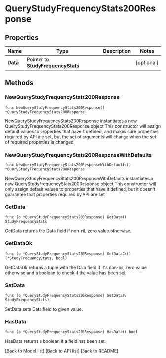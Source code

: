 # QueryStudyFrequencyStats200Response

## Properties

Name | Type | Description | Notes
------------ | ------------- | ------------- | -------------
**Data** | Pointer to [**StudyFrequencyStats**](StudyFrequencyStats.md) |  | [optional] 

## Methods

### NewQueryStudyFrequencyStats200Response

`func NewQueryStudyFrequencyStats200Response() *QueryStudyFrequencyStats200Response`

NewQueryStudyFrequencyStats200Response instantiates a new QueryStudyFrequencyStats200Response object
This constructor will assign default values to properties that have it defined,
and makes sure properties required by API are set, but the set of arguments
will change when the set of required properties is changed

### NewQueryStudyFrequencyStats200ResponseWithDefaults

`func NewQueryStudyFrequencyStats200ResponseWithDefaults() *QueryStudyFrequencyStats200Response`

NewQueryStudyFrequencyStats200ResponseWithDefaults instantiates a new QueryStudyFrequencyStats200Response object
This constructor will only assign default values to properties that have it defined,
but it doesn't guarantee that properties required by API are set

### GetData

`func (o *QueryStudyFrequencyStats200Response) GetData() StudyFrequencyStats`

GetData returns the Data field if non-nil, zero value otherwise.

### GetDataOk

`func (o *QueryStudyFrequencyStats200Response) GetDataOk() (*StudyFrequencyStats, bool)`

GetDataOk returns a tuple with the Data field if it's non-nil, zero value otherwise
and a boolean to check if the value has been set.

### SetData

`func (o *QueryStudyFrequencyStats200Response) SetData(v StudyFrequencyStats)`

SetData sets Data field to given value.

### HasData

`func (o *QueryStudyFrequencyStats200Response) HasData() bool`

HasData returns a boolean if a field has been set.


[[Back to Model list]](../README.md#documentation-for-models) [[Back to API list]](../README.md#documentation-for-api-endpoints) [[Back to README]](../README.md)


